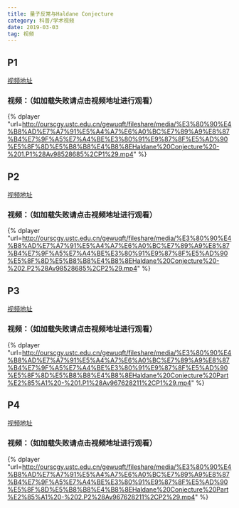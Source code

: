 ```yaml
---
title: 量子反常与Haldane Conjecture
category: 科普/学术视频
date: 2019-03-03
tag: 视频
--- 
```


## P1

[视频地址](http://ourscgy.ustc.edu.cn/gewuqft/fileshare/media/%E3%80%90%E4%B8%AD%E7%A7%91%E5%A4%A7%E6%A0%BC%E7%89%A9%E8%87%B4%E7%9F%A5%E7%A4%BE%E3%80%91%E9%87%8F%E5%AD%90%E5%8F%8D%E5%B8%B8%E4%B8%8EHaldane%20Conjecture%20-%201.P1%28Av98528685%2CP1%29.mp4)

### 视频：（如加载失败请点击视频地址进行观看）

{% dplayer "url=http://ourscgy.ustc.edu.cn/gewuqft/fileshare/media/%E3%80%90%E4%B8%AD%E7%A7%91%E5%A4%A7%E6%A0%BC%E7%89%A9%E8%87%B4%E7%9F%A5%E7%A4%BE%E3%80%91%E9%87%8F%E5%AD%90%E5%8F%8D%E5%B8%B8%E4%B8%8EHaldane%20Conjecture%20-%201.P1%28Av98528685%2CP1%29.mp4" %}


## P2

[视频地址](http://ourscgy.ustc.edu.cn/gewuqft/fileshare/media/%E3%80%90%E4%B8%AD%E7%A7%91%E5%A4%A7%E6%A0%BC%E7%89%A9%E8%87%B4%E7%9F%A5%E7%A4%BE%E3%80%91%E9%87%8F%E5%AD%90%E5%8F%8D%E5%B8%B8%E4%B8%8EHaldane%20Conjecture%20-%202.P2%28Av98528685%2CP2%29.mp4)

### 视频：（如加载失败请点击视频地址进行观看）

{% dplayer "url=http://ourscgy.ustc.edu.cn/gewuqft/fileshare/media/%E3%80%90%E4%B8%AD%E7%A7%91%E5%A4%A7%E6%A0%BC%E7%89%A9%E8%87%B4%E7%9F%A5%E7%A4%BE%E3%80%91%E9%87%8F%E5%AD%90%E5%8F%8D%E5%B8%B8%E4%B8%8EHaldane%20Conjecture%20-%202.P2%28Av98528685%2CP2%29.mp4" %}

## P3

[视频地址](http://ourscgy.ustc.edu.cn/gewuqft/fileshare/media/%E3%80%90%E4%B8%AD%E7%A7%91%E5%A4%A7%E6%A0%BC%E7%89%A9%E8%87%B4%E7%9F%A5%E7%A4%BE%E3%80%91%E9%87%8F%E5%AD%90%E5%8F%8D%E5%B8%B8%E4%B8%8EHaldane%20Conjecture%20Part%E2%85%A1%20-%201.P1%28Av967628211%2CP1%29.mp4)

### 视频：（如加载失败请点击视频地址进行观看）

{% dplayer "url=http://ourscgy.ustc.edu.cn/gewuqft/fileshare/media/%E3%80%90%E4%B8%AD%E7%A7%91%E5%A4%A7%E6%A0%BC%E7%89%A9%E8%87%B4%E7%9F%A5%E7%A4%BE%E3%80%91%E9%87%8F%E5%AD%90%E5%8F%8D%E5%B8%B8%E4%B8%8EHaldane%20Conjecture%20Part%E2%85%A1%20-%201.P1%28Av967628211%2CP1%29.mp4" %}

## P4

[视频地址](http://ourscgy.ustc.edu.cn/gewuqft/fileshare/media/%E3%80%90%E4%B8%AD%E7%A7%91%E5%A4%A7%E6%A0%BC%E7%89%A9%E8%87%B4%E7%9F%A5%E7%A4%BE%E3%80%91%E9%87%8F%E5%AD%90%E5%8F%8D%E5%B8%B8%E4%B8%8EHaldane%20Conjecture%20Part%E2%85%A1%20-%202.P2%28Av967628211%2CP2%29.mp4)

### 视频：（如加载失败请点击视频地址进行观看）

{% dplayer "url=http://ourscgy.ustc.edu.cn/gewuqft/fileshare/media/%E3%80%90%E4%B8%AD%E7%A7%91%E5%A4%A7%E6%A0%BC%E7%89%A9%E8%87%B4%E7%9F%A5%E7%A4%BE%E3%80%91%E9%87%8F%E5%AD%90%E5%8F%8D%E5%B8%B8%E4%B8%8EHaldane%20Conjecture%20Part%E2%85%A1%20-%202.P2%28Av967628211%2CP2%29.mp4" %}

